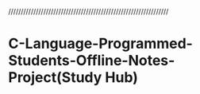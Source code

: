////////////////////////////////////////////////////////////////
# C-Language-Programmed-Students-Offline-Notes-Project(Study Hub)
